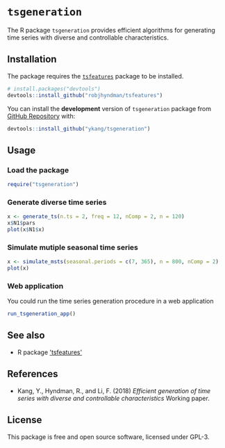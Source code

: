 `tsgeneration`
==============

The R package `tsgeneration` provides efficient algorithms for generating time series with
diverse and controllable characteristics.

Installation
------------

The package requires the [`tsfeatures`](https://github.com/robjhyndman/tsfeatures) package
to be installed.

``` r
# install.packages("devtools")
devtools::install_github("robjhyndman/tsfeatures")
```

You can install the **development** version of `tsgeneration` package from [GitHub
Repository](https://github.com/ykang/tsgeneration) with:

``` r
devtools::install_github("ykang/tsgeneration")
```

Usage
-----

### Load the package

``` r
require("tsgeneration")
```

### Generate diverse time series

``` r
x <- generate_ts(n.ts = 2, freq = 12, nComp = 2, n = 120)
x$N1$pars
plot(x$N1$x)
```

### Simulate mutiple seasonal time series

``` r
x <- simulate_msts(seasonal.periods = c(7, 365), n = 800, nComp = 2)
plot(x)
```

### Web application

You could run the time series generation procedure in a web application
``` r
run_tsgeneration_app()
```

See also
--------

- R package ['tsfeatures'](https://github.com/robjhyndman/tsfeatures)


References
----------

- Kang, Y., Hyndman, R., and Li, F. (2018) _Efficient generation of time series with
diverse and controllable characteristics_ Working paper.


License
-------
This package is free and open source software, licensed under GPL-3.
